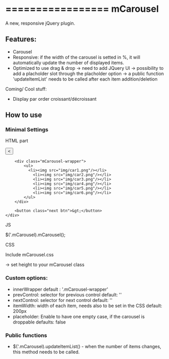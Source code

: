 =================
    mCarousel
=================

A new, responsive jQuery plugin.

## Features: ##

- Carousel
- Responsive: if the width of the carousel is setted in %, it will automatically update the number of displayed items.
- Optimized to use drag & drop
  -> need to add JQuery UI
  -> possibility to add a placholder slot through the placholder option
  -> a public function 'updateItemList' needs to be called after each item addition/deletion


Coming/ Cool stuff:
  - Display par order croissant/décroissant


## How to use ##

### Minimal Settings ###

HTML part
    <div class="mCarousel">
        <button class="prev btn">&lt;</button>

        <div class="mCarousel-wrapper">
            <ul>
              <li><img src="img/car1.png"/></li>
                <li><img src="img/car2.png"/></li>
                <li><img src="img/car3.png"/></li>
                <li><img src="img/car4.png"/></li>
                <li><img src="img/car5.png"/></li>
                <li><img src="img/car6.png"/></li>
            </ul>
        </div>

        <button class="next btn">&gt;</button>
    </div>  

JS

  $('.mCarousel).mCarousel();

CSS

  Include mCarousel.css

  -> set height to your mCarousel class


### Custom options: ###

  - innerWrapper
    default : '.mCarousel-wrapper'
  - prevControl: selector for previous control
    default: ''
  - nextControl: selector for next control
    default: ''
  - itemWidth: width of each item, needs also to be set in the CSS
    default: 200px
  - placeholder: 
    Enable to have one empty case, if the carousel is droppable
    defaults: false

### Public functions ###

  - $('.mCarousel).updateItemList() - when the number of items changes, this method needs to be called.
